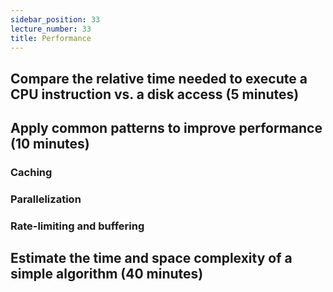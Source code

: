 ```yaml
---
sidebar_position: 33
lecture_number: 33
title: Performance
---
```


## Compare the relative time needed to execute a CPU instruction vs. a disk access (5 minutes)

## Apply common patterns to improve performance (10 minutes)

### Caching

### Parallelization

### Rate-limiting and buffering

## Estimate the time and space complexity of a simple algorithm (40 minutes)